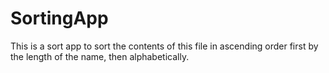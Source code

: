 # SortingApp
This is a sort app to sort the contents of this file in ascending order first by the length of the name, then alphabetically.
